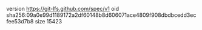 version https://git-lfs.github.com/spec/v1
oid sha256:09a0e99d1189172a2df60148b8d606071ace4809f908dbdbcedd3ecfee53d7b8
size 15423

